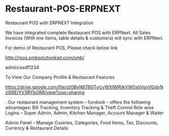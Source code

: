 # Restaurant-POS-ERPNEXT
Restaurant POS with ERPNEXT Integration

We have integrated complete Restaurant POS with ERPNext. All Sales Invoices (With line items, table details & customers) will sync with ERPNext.

For demo of Restaurant POS, Please check below link

http://rpos.smbsolutionkwt.com/smb/

admin/asdf1234


To View Our Company Profile & Restaurant Features

https://drive.google.com/file/d/0ByN678GTvicyWXlWRjlkVW0xbVpvVGdvNzlSRElYV3RYbGRR/view?usp=sharing


.
Our restaurant management system – fundook – offers the following advantages:
Bill Tracking, Inventory Tracking &
Theft Control
Role wise Logins – Super Admin, Admin,
Kitchen Manager, Account Manager &
Waiter

Admin Panel – Manage Cusinies, Categories,
Food Items, Tax, Discounts, Currency &
Restaurant Details





